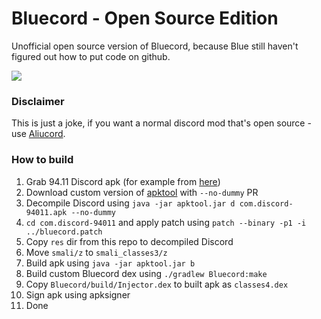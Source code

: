 # Bluecord - Open Source Edition
Unofficial open source version of Bluecord, because Blue still haven't figured out how to put code on github.

![](https://i.imgur.com/E25H08S.png)

### Disclaimer
This is just a joke, if you want a normal discord mod that's open source - use [Aliucord](https://github.com/Aliucord/Aliucord).

### How to build
1. Grab 94.11 Discord apk (for example from [here](https://www.apkmirror.com/wp-content/themes/APKMirror/download.php?id=2729636))
2. Download custom version of [apktool](https://f001.backblazeb2.com/file/avepub/apktool-cli-all.jar) with `--no-dummy` PR
3. Decompile Discord using `java -jar apktool.jar d com.discord-94011.apk --no-dummy`
4. `cd com.discord-94011` and apply patch using `patch --binary -p1 -i ../bluecord.patch`
5. Copy `res` dir from this repo to decompiled Discord 
6. Move `smali/z` to `smali_classes3/z`
7. Build apk using `java -jar apktool.jar b`
8. Build custom Bluecord dex using `./gradlew Bluecord:make`
9. Copy `Bluecord/build/Injector.dex` to built apk as `classes4.dex`
10. Sign apk using apksigner
11. Done
